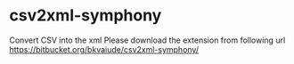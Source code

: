 csv2xml-symphony
================

Convert CSV into the xml
Please download the extension from following url
https://bitbucket.org/bkvaiude/csv2xml-symphony/
